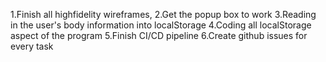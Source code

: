 1.Finish all highfidelity wireframes,
2.Get the popup box to work
3.Reading in the user's body information into localStorage
4.Coding all localStorage aspect of the program
5.Finish CI/CD pipeline
6.Create github 
issues for every task